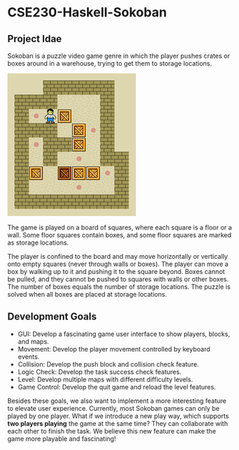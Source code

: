 # CSE230-Haskell-Sokoban

## Project Idae

Sokoban is a puzzle video game genre in which the player pushes crates or boxes around in a warehouse, trying to get them to storage locations. 

![](./Assets/Sokoban_ani.gif)

The game is played on a board of squares, where each square is a floor or a wall. Some floor squares contain boxes, and some floor squares are marked as storage locations.

The player is confined to the board and may move horizontally or vertically onto empty squares (never through walls or boxes). The player can move a box by walking up to it and pushing it to the square beyond. Boxes cannot be pulled, and they cannot be pushed to squares with walls or other boxes. The number of boxes equals the number of storage locations. The puzzle is solved when all boxes are placed at storage locations.


## Development Goals

- GUI: Develop a fascinating game user interface to show players, blocks, and maps.
- Movement: Develop the player movement controlled by keyboard events.
- Collision: Develop the push block and collision check feature.
- Logic Check: Develop the task success check features.
- Level: Develop multiple maps with different difficulty levels.
- Game Control: Develop the quit game and reload the level features.

Besides these goals, we also want to implement a more interesting feature to elevate user experience. Currently, most Sokoban games can only be played by one player. What if we introduce a new play way, which supports **two players playing** the game at the same time? They can collaborate with each other to finish the task. We believe this new feature can make the game more playable and fascinating!
